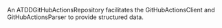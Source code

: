 An ATDDGitHubActionsRepository facilitates the GitHubActionsClient and GitHubActionsParser to provide structured data.